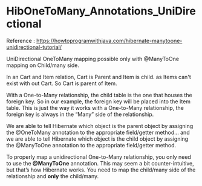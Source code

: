 # HibOneToMany_Annotations_UniDirectional

Reference : https://howtoprogramwithjava.com/hibernate-manytoone-unidirectional-tutorial/

UniDirectional OneToMany mapping possible only with @ManyToOne mapping on Child/many side.

In an Cart and Item relation, Cart is Parent and Item is child. as Items can't exist with out Cart. So Cart is parent of Item.

With a One-to-Many relationship, the child table is the one that houses the foreign key. So in our example, the foreign key will be placed into the Item table. This is just the way it works with a One-to-Many relationship, the foreign key is always in the “Many” side of the relationship.

We are able to tell Hibernate which object is the parent object by assigning the @OneToMany annotation to the appropriate field/getter method… and we are able to tell Hibernate which object is the child object by assigning the @ManyToOne annotation to the appropriate field/getter method.

To properly map a unidirectional One-to-Many relationship, you only need to use the <b>@ManyToOne</b> annotation. This may seem a bit counter-intuitive, but that’s how Hibernate works. You need to map the child/many side of the relationship and <b>only</b> the child/many.

